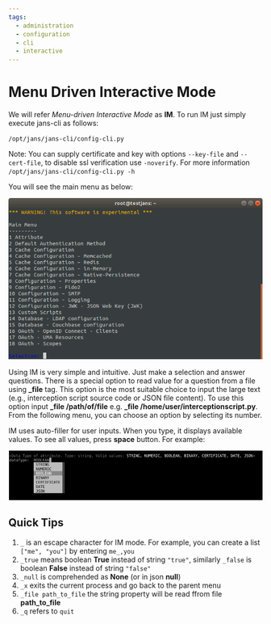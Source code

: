 ```yaml
---
tags:
  - administration
  - configuration
  - cli
  - interactive
---
```


# Menu Driven Interactive Mode

We will refer _Menu-driven Interactive Mode_ as **IM**. To run IM just simply execute jans-cli as follows:
```
/opt/jans/jans-cli/config-cli.py
```

Note: You can supply certificate and key with options `--key-file` and `--cert-file`, to disable ssl verification use `-noverify`.
For more information `/opt/jans/jans-cli/config-cli.py -h`

You will see the main menu as below:

![jans-cli Main Menu](../../../../assets/image-im-main-03042021.png)

Using IM is very simple and intuitive. Just make a selection and answer questions.
There is a special option to read value for a question from a file using **_file** tag.
This option is the most suitable choice to input the large text (e.g., interception
script source code or JSON file content). To use this option input
**_file /path/of/file** e.g. **_file /home/user/interceptionscript.py**.
From the following menu, you can choose an option by selecting its number.


IM uses auto-filler for user inputs. When you type, it displays available values.
To see all values, press **space** button. For example:

![jans-cli Auto Fill](../../../../assets/image-im-auto-fill-03042021.png)

## Quick Tips

1. `_` is an escape character for IM mode. For example, you can create a list `["me", "you"]` by entering `me_,you`
1. `_true` means boolean **True** instead of string `"true"`, similarly `_false` is boolean **False** instead of string `"false"`
1. `_null` is comprehended as **None** (or in json **null**)
1. `_x` exits the current process and go back to the parent menu
1. `_file path_to_file` the string property will be read ffrom file **path_to_file**
3. `_q` refers to `quit`



